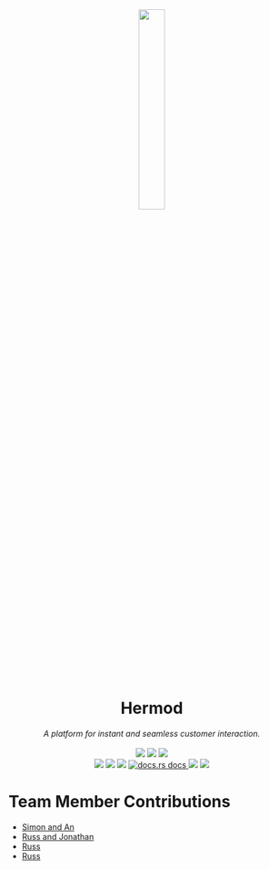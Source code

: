 <div align="center">
  <img src="https://user-images.githubusercontent.com/5386772/137525840-d6703c94-f7d8-4e6a-9435-27380c923dff.png" width="30%"/>
  <h1>Hermod</h1>
 <em>
  A platform for instant and seamless customer interaction. 
 </em>
</div>
<br />
<div align="center">
  <a href="#"><img src="https://img.shields.io/badge/Built%20With-5e81ac" /></a>
  <a href="https://www.rust-lang.org"><img src="https://img.shields.io/badge/Rust-000000?logo=rust&logoColor=d5a789" /></a>
<a href="https://reactjs.org"><img src="https://img.shields.io/badge/React-000000?logo=react&logoColor=82d7f7" /></a>
</div>

<div align="center" markdown="1">
  <a href="#"><img src="https://img.shields.io/badge/API%20Health-5e81ac" /></a>
<a href ="https://deps.rs/repo/github/hermodapp/api" target="_blank"><img src="https://deps.rs/repo/github/hermodapp/api/status.svg" /></a>
<a href ="https://github.com/hermodapp/api/actions/workflows/general.yml"  target="_blank"><img src="https://github.com/hermodapp/api/actions/workflows/general.yml/badge.svg" /></a>
<a href="https://docs.rs/hermod-api/*/hermod_api/"  target="_blank">
    <img src="https://img.shields.io/badge/docs-latest-blue.svg"
      alt="docs.rs docs" />
  </a>
  <a href="#"><img src="https://img.shields.io/website-up-down-green-red/https/api.hermodapp.com/health_check" /></a>
  <a href="https://codecov.io/gh/hermodapp/api">
    <img src="https://codecov.io/gh/hermodapp/api/branch/main/graph/badge.svg?token=KN4LKTZI0X"/>
  </a>
</div>

# Team Member Contributions
- [Simon and An](https://github.com/hermodapp/client/commits/main)
- [Russ and Jonathan](https://github.com/hermodapp/api/commits/main)
- [Russ](https://github.com/hermodapp/load_testing)
- [Russ](https://github.com/hermodapp/collector)
